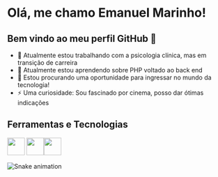 # Olá, me chamo Emanuel Marinho! 
## Bem vindo ao meu perfil GitHub 👋


- 🔭 Atualmente estou trabalhando com a psicologia clínica, mas em transição de carreira
- 🌱 Atualmente estou aprendendo sobre PHP voltado ao back end
- 🤔 Estou procurando uma oportunidade para ingressar no mundo da tecnologia!
- ⚡ Uma curiosidade: Sou fascinado por cinema, posso dar ótimas indicações

## Ferramentas e Tecnologias
<img loading="lazy" src="https://cdn.jsdelivr.net/gh/devicons/devicon@latest/icons/php/php-plain.svg" width="40" height="40" /> <img loading="lazy" src="https://cdn.jsdelivr.net/gh/devicons/devicon@latest/icons/docker/docker-plain.svg"  width="40" height="40" /><img loading="lazy" src="https://cdn.jsdelivr.net/gh/devicons/devicon@latest/icons/react/react-original.svg"  width="40" height="40" />

![Snake animation](https://github.com/seu-usuário-aqui/seu-usuário-aqui/blob/output/github-contribution-grid-snake.svg)
          
          
          
